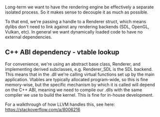 Long-term we want to have the rendering engine be effectively a separate isolated process.
So it makes sense to decouple it as much as possible.

To that end, we're passing a handle to a Renderer struct, which means dylibs don't need to link against any rendering
backends (SDL, OpenGL, Vulkan, etc).
In general we want dynamically loaded code to have no external dependencies.

## C++ ABI dependency - vtable lookup

For convenience, we're using an abstract base class, Renderer, and implementing derived subclasses, e.g. Renderer_SDL is
the SDL backend. This means that in the .dll we're calling virtual functions set up by the main application. Vtables are
typically allocated program-wide, so this is fine memory-wise, but the specific mechanism by which it is called will
depend on the C++ ABI, meaning we need to compile our .dlls with the same compiler we use to build the kernel. This is
fine for in-house development.

For a walkthrough of how LLVM handles this, see here: https://stackoverflow.com/a/8006216
